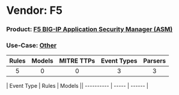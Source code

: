 Vendor: F5
==========
### Product: [F5 BIG-IP Application Security Manager (ASM)](../ds_f5_f5_big-ip_application_security_manager_(asm).md)
### Use-Case: [Other](../../../../UseCases/uc_other.md)

| Rules | Models | MITRE TTPs | Event Types | Parsers |
|:-----:|:------:|:----------:|:-----------:|:-------:|
|   5   |   0    |     0      |      3      |    3    |

| Event Type | Rules | Models || ---------- | ----- | ------ |
